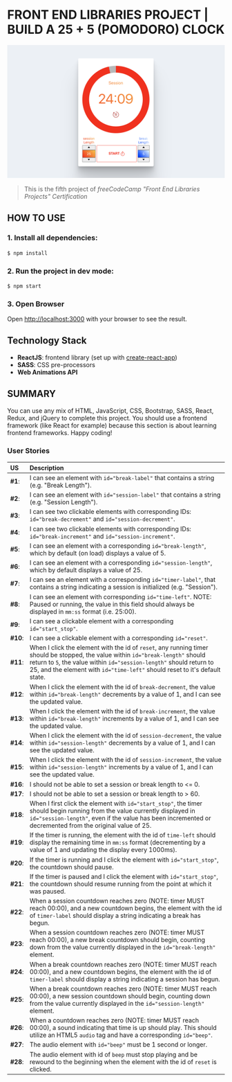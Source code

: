 # FRONT END LIBRARIES PROJECT | BUILD A 25 + 5 (POMODORO) CLOCK
![Project-preview](pomodoro-clock-preview.png)
> This is the fifth project of _freeCodeCamp "Front End Libraries Projects" Certification_

## HOW TO USE

### 1. Install all dependencies: 
```bash
$ npm install
```

### 2. Run the project in dev mode:
```bash
$ npm start
```

### 3. Open Browser
Open [http://localhost:3000](http://localhost:3000) with your browser to see the result.


## Technology Stack

- **ReactJS**: frontend library (set up with [create-react-app](https://github.com/facebook/create-react-app))
- **SASS**: CSS pre-processors
- **Web Animations API**

## SUMMARY

You can use any mix of HTML, JavaScript, CSS, Bootstrap, SASS, React, Redux, and jQuery to complete this project. You should use a frontend framework (like React for example) because this section is about learning frontend frameworks. Happy coding!

### User Stories

|    US    |        Description        |
| :------- | :------------------------ |
| **#1**:  | I can see an element with `id="break-label"` that contains a string (e.g. "Break Length"). |
| **#2**:  | I can see an element with `id="session-label"` that contains a string (e.g. "Session Length"). |
| **#3**:  | I can see two clickable elements with corresponding IDs: `id="break-decrement"` and `id="session-decrement"`. |
| **#4**:  | I can see two clickable elements with corresponding IDs: `id="break-increment"` and `id="session-increment"`. |
| **#5**:  | I can see an element with a corresponding `id="break-length"`, which by default (on load) displays a value of 5. |
| **#6**:  | I can see an element with a corresponding `id="session-length"`, which by default displays a value of 25. |
| **#7**:  | I can see an element with a corresponding `id="timer-label"`, that contains a string indicating a session is initialized (e.g. "Session"). |
| **#8**:  | I can see an element with corresponding `id="time-left"`. NOTE: Paused or running, the value in this field should always be displayed in `mm:ss` format (i.e. 25:00). |
| **#9**:  | I can see a clickable element with a corresponding `id="start_stop"`. |
| **#10**: | I can see a clickable element with a corresponding `id="reset"`. |
| **#11**: | When I click the element with the id of `reset`, any running timer should be stopped, the value within `id="break-length"` should return to `5`, the value within `id="session-length"` should return to 25, and the element with `id="time-left"` should reset to it's default state. |
| **#12**: | When I click the element with the id of `break-decrement`, the value within `id="break-length"` decrements by a value of 1, and I can see the updated value. |
| **#13**: | When I click the element with the id of `break-increment`, the value within `id="break-length"` increments by a value of 1, and I can see the updated value. |
| **#14**: | When I click the element with the id of `session-decrement`, the value within `id="session-length"` decrements by a value of 1, and I can see the updated value. |
| **#15**: | When I click the element with the id of `session-increment`, the value within `id="session-length"` increments by a value of 1, and I can see the updated value. |
| **#16**: | I should not be able to set a session or break length to <= 0. |
| **#17**: | I should not be able to set a session or break length to > 60. |
| **#18**: | When I first click the element with `id="start_stop"`, the timer should begin running from the value currently displayed in `id="session-length"`, even if the value has been incremented or decremented from the original value of 25. |
| **#19**: | If the timer is running, the element with the id of `time-left` should display the remaining time in `mm:ss` format (decrementing by a value of 1 and updating the display every 1000ms). |
| **#20**: | If the timer is running and I click the element with `id="start_stop"`, the countdown should pause. |
| **#21**: | If the timer is paused and I click the element with `id="start_stop"`, the countdown should resume running from the point at which it was paused. |
| **#22**: | When a session countdown reaches zero (NOTE: timer MUST reach 00:00), and a new countdown begins, the element with the id of `timer-label` should display a string indicating a break has begun. |
| **#23**: | When a session countdown reaches zero (NOTE: timer MUST reach 00:00), a new break countdown should begin, counting down from the value currently displayed in the `id="break-length"` element. |
| **#24**: | When a break countdown reaches zero (NOTE: timer MUST reach 00:00), and a new countdown begins, the element with the id of `timer-label` should display a string indicating a session has begun. |
| **#25**: | When a break countdown reaches zero (NOTE: timer MUST reach 00:00), a new session countdown should begin, counting down from the value currently displayed in the `id="session-length"` element. |
| **#26**: | When a countdown reaches zero (NOTE: timer MUST reach 00:00), a sound indicating that time is up should play. This should utilize an HTML5 `audio` tag and have a corresponding `id="beep"`. |
| **#27**: | The audio element with `id="beep"` must be 1 second or longer. |
| **#28**: | The audio element with id of `beep` must stop playing and be rewound to the beginning when the element with the id of `reset` is clicked. |
